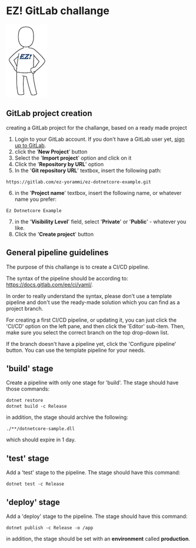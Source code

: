 # EZ! GitLab challange
![ez logo](/resources/images/ez/ez-logo-small.png)
## GitLab project creation
creating a GitLab project for the challange, based on a ready made project
 1. Login to your GitLab account. If you don't have a GitLab user yet, [sign up to GitLab](https://docs.gitlab.com/ee/user/profile/account/create_accounts.html#create-users-on-sign-in-page).
 2. click the '**New Project**' button
 3. Select the '**Import project**' option and click on it
 4. Click the '**Repository by URL**' option
 5. In the '**Git repository URL**' textbox, insert the following path:
  ```
  https://gitlab.com/ez-yorammi/ez-dotnetcore-example.git 
  ```
  6. in the '**Project name**' textbox, insert the following name, or whatever name you prefer:
  ```
  Ez Dotnetcore Example
  ```
 7. in the '**Visibility Level**' field, select '**Private**' or '**Public**' - whatever you like. 
 8. Click the '**Create project**' button

## General pipeline guidelines
The purpose of this challange is to create a CI/CD pipeline.

The syntax of the pipeline should be according to: https://docs.gitlab.com/ee/ci/yaml/.

In order to really understand the syntax, please don't use a template pipeline and don't use the ready-made solution which you can find as a project branch.

For creating a first CI/CD pipeline, or updating it, you can just click the 'CI/CD' option on the left pane, and then click the 'Editor' sub-item.
Then, make sure you select the correct branch on the top drop-down list.

If the branch doesn't have a pipeline yet, click the 'Configure pipeline' button. You can use the template pipeline for your needs. 

## 'build' stage

Create a pipeline with only one stage for 'build'.
The stage should have those commands:
```
dotnet restore
dotnet build -c Release
```

in addition, the stage should archive the following:
```
./**/dotnetcore-sample.dll
```
which should expire in 1 day.

## 'test' stage

Add a 'test' stage to the pipeline.
The stage should have this command:
```
dotnet test -c Release
```

## 'deploy' stage

Add a 'deploy' stage to the pipeline.
The stage should have this command:
```
dotnet publish -c Release -o /app
```

in addition, the stage should be set with an **environment** called **production**.
